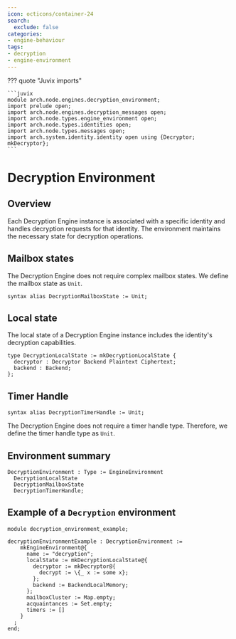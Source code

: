 ```yaml
---
icon: octicons/container-24
search:
  exclude: false
categories:
- engine-behaviour
tags:
- decryption
- engine-environment
---
```


??? quote "Juvix imports"

    ```juvix
    module arch.node.engines.decryption_environment;
    import prelude open;
    import arch.node.engines.decryption_messages open;
    import arch.node.types.engine_environment open;
    import arch.node.types.identities open;
    import arch.node.types.messages open;
    import arch.system.identity.identity open using {Decryptor; mkDecryptor};
    ```

# Decryption Environment

## Overview

Each Decryption Engine instance is associated with a specific identity and
handles decryption requests for that identity. The environment maintains the
necessary state for decryption operations.

## Mailbox states

The Decryption Engine does not require complex mailbox states. We define the
mailbox state as `Unit`.

```juvix
syntax alias DecryptionMailboxState := Unit;
```

## Local state

The local state of a Decryption Engine instance includes the identity's
decryption capabilities.

```juvix
type DecryptionLocalState := mkDecryptionLocalState {
  decryptor : Decryptor Backend Plaintext Ciphertext;
  backend : Backend;
};
```

## Timer Handle

```juvix
syntax alias DecryptionTimerHandle := Unit;
```

The Decryption Engine does not require a timer handle type. Therefore, we define
the timer handle type as `Unit`.

## Environment summary

```juvix
DecryptionEnvironment : Type := EngineEnvironment
  DecryptionLocalState
  DecryptionMailboxState
  DecryptionTimerHandle;
```

## Example of a `Decryption` environment

<!-- --8<-- [start:environment-example] -->
```juvix extract-module-statements
module decryption_environment_example;

decryptionEnvironmentExample : DecryptionEnvironment :=
    mkEngineEnvironment@{
      name := "decryption";
      localState := mkDecryptionLocalState@{
        decryptor := mkDecryptor@{
          decrypt := \{_ x := some x};
        };
        backend := BackendLocalMemory;
      };
      mailboxCluster := Map.empty;
      acquaintances := Set.empty;
      timers := []
    }
  ;
end;
```
<!-- --8<-- [end:environment-example] -->
